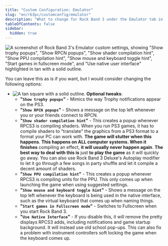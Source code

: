 ```yaml
---
title: "Custom Configuration: Emulator"
slug: "en/rb3pc/customconfig/emulator"
description: "What to change for Rock Band 3 under the Emulator tab in RPCS3's Custom Configuration."
tableOfContents: false
sidebar:
  hidden: true
---
```


![A screenshot of Rock Band 3's Emulator custom settings, showing "Show trophy popups", "Show RPCN popups", "Show shader compilation hint", "Show PPU compilation hint", "Show mouse and keyboard toggle hint", "Start games in fullscreen mode", and "Use native user interface" highlighted in tan with a solid outline.](https://rb3pc.milohax.org/images/cust/emulator.png "Emulator")

You can leave this as is if you want, but I would consider changing the following options:
* ![A tan square with a solid outline.](https://rb3pc.milohax.org/images/cust/smalltan.png "Tan Square") **Optional tweaks**: 
	* **"`Show trophy popups`"** - Mimics the way Trophy notifications appear on the PS3.
	* **"`Show RPCN popups`"** - Shows a message on the top left whenever you or your friends connect to RPCN.
	* **"`Show shader compilation hint`"** - This creates a popup whenever RPCS3 is compiling shaders. When you run PS3 games, it has to compile shaders to "translate" the graphics from a PS3 format to a format your PC can work with. **The game will stutter when this happens**. **This happens on ALL computer systems. When it finishes** compiling an effect, **it will usually never happen again**. **The best way to deal with this is** just **to** **play the game** as it will quickly go away. You can also use Rock Band 3 Deluxe's Autoplay modifier to let it go through a few songs in party shuffle and let it compile a decent amount of shaders.
	* **"`Show PPU compilation hint`"** - This creates a popup whenever RPCS3 is compiling units for the PPU. This only comes up when launching the game when using suggested settings.
	* **"`Show mouse and keyboard toggle hint`"** - Shows a message on the top left whenever the keyboard is being used in the native interface, such as the virtual keyboard that comes up when naming things.
	* **"`Start games in Fullscreen mode`"** - Switches to Fullscreen when you start Rock Band 3.
	* **"`Use Native Interface`"** - If you disable this, it will remove the pretty displays RPCS3 adds, including notifications and game startup background. It will instead use old school pop-ups. This can also fix a problem with instrument controllers soft locking the game when the keyboard comes up.

<br/>